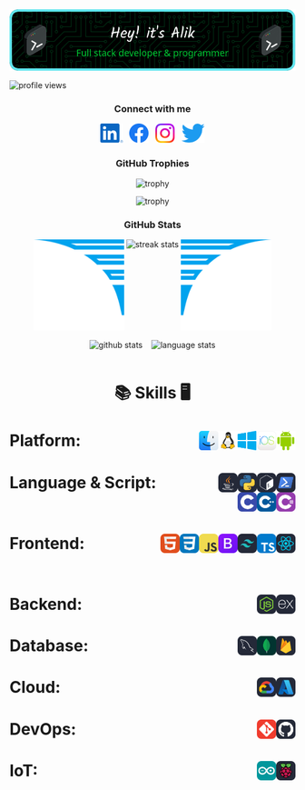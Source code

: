 <!-- banner image to be updated -->
<img src="images/header.png" alt="banner image">

<!-- profile views -->
<p align="left"> <img src="https://komarev.com/ghpvc/?username=Alik-Agarwala&label=Profile%20views&color=0e75b6&style=flat" alt="profile views" /> </p>

<!-- social links -->
<h3 align="center">Connect with me</h3>

<p align="center">
    <a href="https://linkedin.com/in/alik-agarwala"><img height="34" src="images/socials/linkedin.svg" alt="LinkedIn"></a>&nbsp;&nbsp;
    <a href="https://facebook.com/AlikAgarwala"><img height="34" src="images/socials/facebook.svg" alt="Facebook"></a>&nbsp;&nbsp;
    <a href="https://instagram.com/alikagarwala"><img height="34" src="images/socials/instagram.svg" alt="Instagram"></a>&nbsp;&nbsp;
    <a href="https://twitter.com/AlikAgarwala"><img height="34" src="images/socials/twitter.svg" alt="Twitter"></a>
</p>

<!-- github trophies -->
<h3 align="center">GitHub Trophies</h3>
<div align="center">
  
![trophy](https://github-profile-trophy.vercel.app/?username=Alik-Agarwala&theme=dark_lover&no-frame=true&no-bg=true&column=3&title=Repositories,Commits,Stars)
<br>

![trophy](https://github-profile-trophy.vercel.app/?username=Alik-Agarwala&theme=dark_lover&no-frame=true&no-bg=true&column=3&title=PullRequest,Followers,Reviews)
</div>

<!-- github stats -->
<h3 align="center">GitHub Stats</h3>
<div align="center">
    <img height="160px" width="160px" src="images/wings/left.svg" alt="left wing"> <!-- to be made responsive -->
    <img align="top" src="https://github-readme-streak-stats.herokuapp.com/?user=Alik-Agarwala&theme=windows-dark&hide_border=true" alt="streak stats">
    <img height="160px" width="160px" src="images/wings/right.svg" alt="right wing">  <!-- to be made responsive -->
    <p></p>
    <img src="https://github-readme-stats.vercel.app/api?username=Alik-Agarwala&show_icons=true&locale=en&theme=github_dark&hide_border=true&bg_color=000000&count_private=true" alt="github stats">
    &nbsp;&nbsp;
    <img align=top src="https://github-readme-stats.vercel.app/api/top-langs?username=Alik-Agarwala&show_icons=true&locale=en&theme=github_dark&hide_border=true&bg_color=000000&layout=compact&langs_count=10" height="194.8px" alt="language stats">
</div>
<br>

<!-- Skills -->
<h1 align=center>

:books: Skills :desktop_computer:
</h1>

<h1>Platform:&nbsp;&nbsp; <!-- Platform -->
    <img src="images/platforms/android.svg" height="34" alt="Android" align=right>&nbsp;&nbsp;
    <img src="images/platforms/ios.png" height="34" alt="iOS" align=right>&nbsp;&nbsp;
    <img src="images/platforms/windows.svg" height="34" alt="Windows" align=right>&nbsp;&nbsp;
    <img src="images/platforms/linux.svg" height="34" alt="Linux" align=right>&nbsp;&nbsp;
    <img src="images/platforms/macos.svg" height="34" alt="macOS" align=right>&nbsp;&nbsp;
</h1>

<h1>Language & Script:&nbsp;&nbsp; <!-- Language & Script -->
    <img src="images/languages/pwsh.svg" height="34" alt="PowerShell" align=right>&nbsp;&nbsp;
    <img src="images/languages/bash.svg" height="34" alt="bash" align=right>&nbsp;&nbsp;
    <img src="images/languages/python.svg" height="34" alt="python" align=right>&nbsp;&nbsp;
    <img src="images/languages/java.svg" height="34" alt="JAVA" align=right>&nbsp;&nbsp;
    <img src="images/languages/c-sharp.svg" height="34" alt="C#" align=right>&nbsp;&nbsp;
    <img src="images/languages/cpp.svg" height="34" alt="C++" align=right>&nbsp;&nbsp;
    <img src="images/languages/c.svg" height="34" alt="C" align=right>&nbsp;&nbsp;
</h1>

<h1>Frontend:&nbsp;&nbsp; <!-- Frontend -->
    <img src="images/frontend/react.svg" height="34" alt="React" align=right>&nbsp;&nbsp;
    <img src="images/frontend/typescript.svg" height="34" alt="TypeScrip" align=right>&nbsp;&nbsp;
    <img src="images/frontend/tailwind-css.svg" height="34" alt="Tailwind CSS" align=right>&nbsp;&nbsp;
    <img src="images/frontend/bootstrap.svg" height="34" alt="Bootstrap" align=right>&nbsp;&nbsp;
    <img src="images/frontend/js.svg" height="34" alt="JavaScript" align=right>&nbsp;&nbsp;
    <img src="images/frontend/css.svg" height="34" alt="CSS" align=right>&nbsp;&nbsp;
    <img src="images/frontend/html.svg" height="34" alt="HTML" align=right>&nbsp;&nbsp;
</h1>

<h1>Backend:&nbsp;&nbsp; <!-- Backend -->
    <img src="images/backend/express-js.svg" height="34" alt="ExpressJS" align=right>&nbsp;&nbsp;
    <img src="images/backend/node-js.svg" height="34" alt="Node.js" align=right>&nbsp;&nbsp;
</h1>

<h1>Database:&nbsp;&nbsp; <!-- Database -->
    <img src="images/database/firebase.svg" height="34" alt="Firebase" align=right>&nbsp;&nbsp;
    <img src="images/database/mongo-db.svg" height="34" alt="MongoDB" align=right>&nbsp;&nbsp;
    <img src="images/database/MySQL.svg" height="34" alt="MongoDB" align=right>&nbsp;&nbsp;
</h1>

<h1>Cloud:&nbsp;&nbsp; <!-- Cloud -->
    <img src="images/cloud/azure.svg" height="34" alt="Azure" align=right>&nbsp;&nbsp;
    <img src="images/cloud/GCP-Dark.svg" height="34" alt="GCP" align=right>&nbsp;&nbsp;
</h1>

<h1>DevOps:&nbsp;&nbsp; <!-- DevOps -->
    <img src="images/dev-ops/github.svg" height="34" alt="Github" align=right>&nbsp;&nbsp;
    <img src="images/dev-ops/git.svg" height="34" alt="Git" align=right>&nbsp;&nbsp;
</h1>

<h1>IoT:&nbsp;&nbsp; <!-- IoT -->
    <img src="images/iot/raspberry-pi.svg" height="34" alt="Raspberry Pi" align=right>&nbsp;&nbsp;
    <img src="images/iot/arduino.svg" height="34" alt="Arduino" align=right>&nbsp;&nbsp;
</h1>
